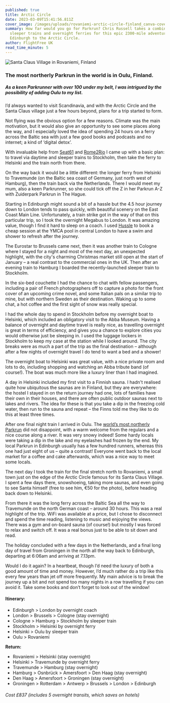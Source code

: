 ```yaml
---
published: true
title: Arctic Circle
date: 2023-03-09T15:41:56.811Z
cover_image: /images/uploads/rovaniemi-arctic-circle-finland_canva-cover.jpg
summary: How far would you go for Parkrun? Chris Russell takes a combination of
  sleeper trains and overnight ferries for this epic 2300-mile adventure from
  Edinburgh to the Arctic Circle.
author: FlightFree UK
read_time_minute: 5
---
```

![](/images/uploads/rovaniemi-arctic-circle-finland_canva-body.jpg "Santa Claus Village in Rovaniemi, Finland")

### The most northerly Parkrun in the world is in Oulu, Finland.

##### As a keen Parkrunner with over 100 under my belt, I was intrigued by the possibility of adding Oulu to my list.

I’d always wanted to visit Scandinavia, and with the Arctic Circle and the Santa Claus village just a few hours beyond, plans for a trip started to form.

Not flying was the obvious option for a few reasons. Climate was the main motivation, but it would also give an opportunity to see some places along the way, and I especially loved the idea of spending 24 hours on a ferry  across the Baltic sea with just a few good books and podcasts and no internet; a kind of ‘digital detox’.

With invaluable help from [Seat61](https://www.seat61.com/Finland.htm) and [Rome2Rio](https://www.rome2rio.com/) I came up with a basic plan: to travel via daytime and sleeper trains to Stockholm, then take the ferry to Helsinki and the train north from there. 

On the way back it would be a little different: the longer ferry from Helsinki to Travemunde (on the Baltic sea coast of Germany, just north west of Hamburg), then the train back via the Netherlands. There I would meet my mum, also a keen Parkrunner, so she could tick off the Z in her Parkrun A-Z with Zuiderpark Parkrun in The Hague.

Starting in Edinburgh might sound a bit of a hassle but the 4.5 hour journey down to London tends to pass quickly, with beautiful scenery on the East Coast Main Line. Unfortunately, a train strike got in the way of that on this particular trip, so I took the overnight Megabus to London. It was amazing value, though I find it hard to sleep on a coach. I used [Hussle](https://www.hussle.com/) to book a cheap session at the YMCA pool in central London to have a swim and shower to refresh after the journey. 

The Eurostar to Brussels came next, then it was another train to Cologne where I stayed for a night and most of the next day, an unexpected highlight, with the city's charming Christmas market still open at the start of January – a real contrast to the commercial ones in the UK. Then after an evening train to Hamburg I boarded the recently-launched sleeper train to Stockholm. 

In the six-bed couchette I had the chance to chat with fellow passengers, including a pair of French photographers off to capture a photo for the front cover of an upcoming crime novel, and some Italian pals on a similar trip to mine, but with northern Sweden as their destination. Waking up to some chat, a hot coffee and the first sight of snow was really special.

I had the whole day to spend in Stockholm before my overnight boat to Helsinki, which included an obligatory visit to the Abba Museum. Having a balance of overnight and daytime travel is really nice, as travelling overnight is great in terms of efficiency, and gives you a chance to explore cities you would otherwise just be sleeping in. I used the luggage lockers in Stockholm to keep my case at the station while I looked around. The city breaks were as much a part of the trip as the final destination – although after a few nights of overnight travel I do tend to want a bed and a shower!

The overnight boat to Helsinki was great value, with a nice private room and lots to do, including shopping and watching an Abba tribute band (of course!). The boat was much more like a luxury liner than I had imagined.

A day in Helsinki included my first visit to a Finnish sauna. I hadn't realised quite how ubiquitous the saunas are in Finland, but they are everywhere: the hostel I stayed in on the return journey had one, lots of families have their own in their houses, and there are often public outdoor saunas next to lakes and rivers. The idea for these is that you take a dip in the freezing cold water, then run to the sauna and repeat – the Finns told me they like to do this at least three times. 

After one final night train I arrived in Oulu. The [world’s most northerly Parkrun](https://www.parkrun.fi/pokkinen/) did not disappoint, with a warm welcome from the regulars and a nice course along a river. It was very snowy indeed! Some hardy locals were taking a dip in the lake and my eyelashes had frozen by the end. My local Parkrun in Edinburgh usually has a few hundred runners, whereas this one had just eight of us – quite a contrast! Everyone went back to the local market for a coffee and cake afterwards, which was a nice way to meet some locals.

The next day I took the train for the final stretch north to Rovaniemi, a small town just on the edge of the Arctic Circle famous for its Santa Claus Village. I spent a few days there, snowshoeing, taking more saunas, and even going to see Santa himself (free to see him, €50 for the photo), before heading back down to Helsinki. 

From there it was the long ferry across the Baltic Sea all the way to Travemunde on the north German coast – around 30 hours. This was a real highlight of the trip. WiFi was available at a price, but I chose to disconnect and spend the time reading, listening to music and enjoying the views. There was a gym and on-board sauna (of course!) but mostly I was forced to relax and switch off. It was a real bonus just to be able to sit down and read.

The holiday concluded with a few days in the Netherlands, and a final long day of travel from Groningen in the north all the way back to Edinburgh, departing at 6:06am and arriving at 7.13pm.

Would I do it again? In a heartbeat, though I’d need the luxury of both a good amount of time and money. However, I’d much rather do a trip like this every few years than jet off more frequently. My main advice is to break the journey up a bit and not spend too many nights in a row travelling if you can avoid it. Take some books and don’t forget to look out of the window!

#### Itinerary:

* Edinburgh > London by overnight coach
* London > Brussels > Cologne (stay overnight)
* Cologne > Hamburg > Stockholm by sleeper train
* Stockholm > Helsinki by overnight ferry
* Helsinki > Oulu by sleeper train
* Oulu > Rovaniemi

**Return:**

* Rovaniemi > Helsinki (stay overnight)
* Helsinki > Travemunde by overnight ferry
* Travemunde > Hamburg (stay overnight)
* Hamburg > Osnbrück > Amersfoort > Den Haag (stay overnight)
* Den Haag > Amersfoort > Groningen (stay overnight)
* Groningen > Rotterdam > Antwerp > Brussels > London > Edinburgh

###### Cost £837 (includes 5 overnight transits, which saves on hotels)